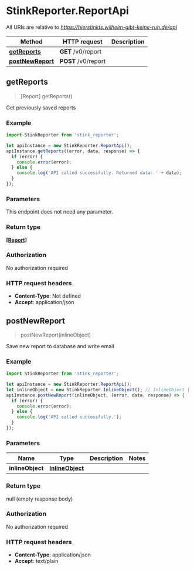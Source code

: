 # StinkReporter.ReportApi

All URIs are relative to *https://hierstinkts.wilhelm-gibt-keine-ruh.de/api*

Method | HTTP request | Description
------------- | ------------- | -------------
[**getReports**](ReportApi.md#getReports) | **GET** /v0/report | 
[**postNewReport**](ReportApi.md#postNewReport) | **POST** /v0/report | 



## getReports

> [Report] getReports()



Get previously saved reports

### Example

```javascript
import StinkReporter from 'stink_reporter';

let apiInstance = new StinkReporter.ReportApi();
apiInstance.getReports((error, data, response) => {
  if (error) {
    console.error(error);
  } else {
    console.log('API called successfully. Returned data: ' + data);
  }
});
```

### Parameters

This endpoint does not need any parameter.

### Return type

[**[Report]**](Report.md)

### Authorization

No authorization required

### HTTP request headers

- **Content-Type**: Not defined
- **Accept**: application/json


## postNewReport

> postNewReport(inlineObject)



Save new report to database and write email

### Example

```javascript
import StinkReporter from 'stink_reporter';

let apiInstance = new StinkReporter.ReportApi();
let inlineObject = new StinkReporter.InlineObject(); // InlineObject | 
apiInstance.postNewReport(inlineObject, (error, data, response) => {
  if (error) {
    console.error(error);
  } else {
    console.log('API called successfully.');
  }
});
```

### Parameters


Name | Type | Description  | Notes
------------- | ------------- | ------------- | -------------
 **inlineObject** | [**InlineObject**](InlineObject.md)|  | 

### Return type

null (empty response body)

### Authorization

No authorization required

### HTTP request headers

- **Content-Type**: application/json
- **Accept**: text/plain

